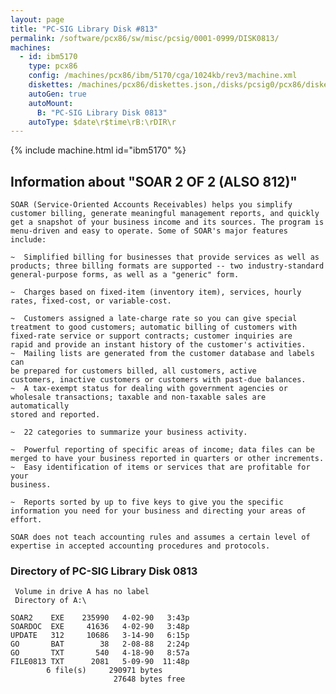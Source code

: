 ```yaml
---
layout: page
title: "PC-SIG Library Disk #813"
permalink: /software/pcx86/sw/misc/pcsig/0001-0999/DISK0813/
machines:
  - id: ibm5170
    type: pcx86
    config: /machines/pcx86/ibm/5170/cga/1024kb/rev3/machine.xml
    diskettes: /machines/pcx86/diskettes.json,/disks/pcsig0/pcx86/diskettes.json
    autoGen: true
    autoMount:
      B: "PC-SIG Library Disk 0813"
    autoType: $date\r$time\rB:\rDIR\r
---
```


{% include machine.html id="ibm5170" %}

## Information about "SOAR 2 OF 2 (ALSO 812)"

    SOAR (Service-Oriented Accounts Receivables) helps you simplify
    customer billing, generate meaningful management reports, and quickly
    get a snapshot of your business income and its sources. The program is
    menu-driven and easy to operate. Some of SOAR's major features include:
    
    ~  Simplified billing for businesses that provide services as well as
    products; three billing formats are supported -- two industry-standard
    general-purpose forms, as well as a "generic" form.
    
    ~  Charges based on fixed-item (inventory item), services, hourly
    rates, fixed-cost, or variable-cost.
    
    ~  Customers assigned a late-charge rate so you can give special
    treatment to good customers; automatic billing of customers with
    fixed-rate service or support contracts; customer inquiries are
    rapid and provide an instant history of the customer's activities.
    ~  Mailing lists are generated from the customer database and labels can
    be prepared for customers billed, all customers, active
    customers, inactive customers or customers with past-due balances.
    ~  A tax-exempt status for dealing with government agencies or
    wholesale transactions; taxable and non-taxable sales are automatically
    stored and reported.
    
    ~  22 categories to summarize your business activity.
    
    ~  Powerful reporting of specific areas of income; data files can be
    merged to have your business reported in quarters or other increments.
    ~  Easy identification of items or services that are profitable for your
    business.
    
    ~  Reports sorted by up to five keys to give you the specific
    information you need for your business and directing your areas of
    effort.
    
    SOAR does not teach accounting rules and assumes a certain level of
    expertise in accepted accounting procedures and protocols.

### Directory of PC-SIG Library Disk 0813

     Volume in drive A has no label
     Directory of A:\

    SOAR2    EXE    235990   4-02-90   3:43p
    SOARDOC  EXE     41636   4-02-90   3:48p
    UPDATE   312     10686   3-14-90   6:15p
    GO       BAT        38   2-08-88   2:24p
    GO       TXT       540   4-18-90   8:57a
    FILE0813 TXT      2081   5-09-90  11:48p
            6 file(s)     290971 bytes
                           27648 bytes free
